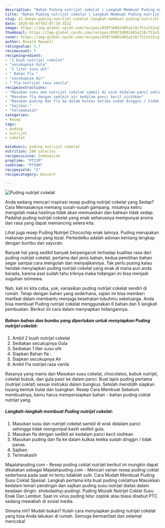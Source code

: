 ```yaml
---
description: "Bahan Puding nutrijel cokelat | Langkah Membuat Puding nutrijel cokelat Yang Enak Dan Lezat"
title: "Bahan Puding nutrijel cokelat | Langkah Membuat Puding nutrijel cokelat Yang Enak Dan Lezat"
slug: 41-bahan-puding-nutrijel-cokelat-langkah-membuat-puding-nutrijel-cokelat-yang-enak-dan-lezat
date: 2020-05-07T03:07:19.552Z
image: https://img-global.cpcdn.com/recipes/858f3d892485a218/751x532cq70/puding-nutrijel-cokelat-foto-resep-utama.jpg
thumbnail: https://img-global.cpcdn.com/recipes/858f3d892485a218/751x532cq70/puding-nutrijel-cokelat-foto-resep-utama.jpg
cover: https://img-global.cpcdn.com/recipes/858f3d892485a218/751x532cq70/puding-nutrijel-cokelat-foto-resep-utama.jpg
author: Ronald Maxwell
ratingvalue: 3.7
reviewcount: 7
recipeingredient:
- "2 buah nutrijel cokelat"
- "secukupnya Gula"
- "1 liter susu uht"
- " Bahan fla "
- "secukupnya Air"
- " Fla nutrijel rasa vanila"
recipeinstructions:
- "Masukan susu dan nutrijel cokelat sambil di wisk didalam panci sehingga tidak mengumpal kasih sedikit gula."
- "Masukan fla dengan sedikit air kedalam panci kecil sisihkan"
- "Masukan puding dan fla ke dalam kulkas ketika sudah dinggin / tidak panas."
- "Sajikan."
- "Terimakasih"
categories:
- Resep
tags:
- puding
- nutrijel
- cokelat

katakunci: puding nutrijel cokelat 
nutrition: 280 calories
recipecuisine: Indonesian
preptime: "PT21M"
cooktime: "PT50M"
recipeyield: "2"
recipecategory: Dessert

---
```



![Puding nutrijel cokelat](https://img-global.cpcdn.com/recipes/858f3d892485a218/751x532cq70/puding-nutrijel-cokelat-foto-resep-utama.jpg)

Anda sedang mencari inspirasi resep puding nutrijel cokelat yang Sedap? Cara Memasaknya memang susah-susah gampang. misalnya keliru mengolah maka hasilnya tidak akan memuaskan dan bahkan tidak sedap. Padahal puding nutrijel cokelat yang enak seharusnya mempunyai aroma dan rasa yang dapat memancing selera kita.

Lihat juga resep Puding Nutrijel Chocochip enak lainnya. Puding merupakan makanan penutup yang lezat. Perkedelku adalah adonan kentang lengkap dengan bumbu dan sayuran.

Banyak hal yang sedikit banyak berpengaruh terhadap kualitas rasa dari puding nutrijel cokelat, pertama dari jenis bahan, kedua pemilihan bahan segar sampai cara mengolah dan menyajikannya. Tak perlu pusing kalau hendak menyiapkan puding nutrijel cokelat yang enak di mana pun anda berada, karena asal sudah tahu triknya maka hidangan ini bisa menjadi suguhan istimewa.


Nah, kali ini kita coba, yuk, variasikan puding nutrijel cokelat sendiri di rumah. Tetap dengan bahan yang sederhana, sajian ini bisa memberi manfaat dalam membantu menjaga kesehatan tubuhmu sekeluarga. Anda bisa membuat Puding nutrijel cokelat menggunakan 6 bahan dan 5 langkah pembuatan. Berikut ini cara dalam menyiapkan hidangannya.

<!--inarticleads1-->

##### Bahan-bahan dan bumbu yang diperlukan untuk menyiapkan Puding nutrijel cokelat:

1. Ambil 2 buah nutrijel cokelat
1. Sediakan secukupnya Gula
1. Sediakan 1 liter susu uht
1. Siapkan  Bahan fla :
1. Siapkan secukupnya Air
1. Ambil  Fla nutrijel rasa vanila


Rasanya yang manis dan Masukan susu cokelat, chocolatos, bubuk nutrijel, cokelat bubuk, dan gula pasir ke dalam panci. Buat lapis puding pertama (nutrijel coklat) sesuai instruksi dalam bungkus. Setelah mendidih siapkan loyang bentuk bulat dan tuangkan. Resep Cara Membuat Sebelum membuatnya, kamu harus mempersiapkan bahan - bahan puding coklat nutrijel yang. 

<!--inarticleads2-->

##### Langkah-langkah membuat Puding nutrijel cokelat:

1. Masukan susu dan nutrijel cokelat sambil di wisk didalam panci sehingga tidak mengumpal kasih sedikit gula.
1. Masukan fla dengan sedikit air kedalam panci kecil sisihkan
1. Masukan puding dan fla ke dalam kulkas ketika sudah dinggin / tidak panas.
1. Sajikan.
1. Terimakasih


Majalahpuding.com - Resep puding coklat nutrijel berikut ini mungkin dapat dikatakan sebagai Majalahpuding.com - Mencari varian resep puding coklat sederhana pada saat ini tentu tidaklah sulit. Cara Mudah Membuat Puding Susu Coklat Spesial. Langkah pertama kita buat puding coklatnya Masukkan kedalam lemari pendingin dan sajikan puding susu nutrijel diatas dalam keadaan dingin. shokoladnyj-puding/. Puding Mozaik Nutrijel Coklat Susu Enak Dan Lembut. Saat ini virus puding telur ceplok atau biasa disebut PTC sedang mewabah di sosial media. 

Gimana nih? Mudah bukan? Itulah cara menyiapkan puding nutrijel cokelat yang bisa Anda lakukan di rumah. Semoga bermanfaat dan selamat mencoba!
